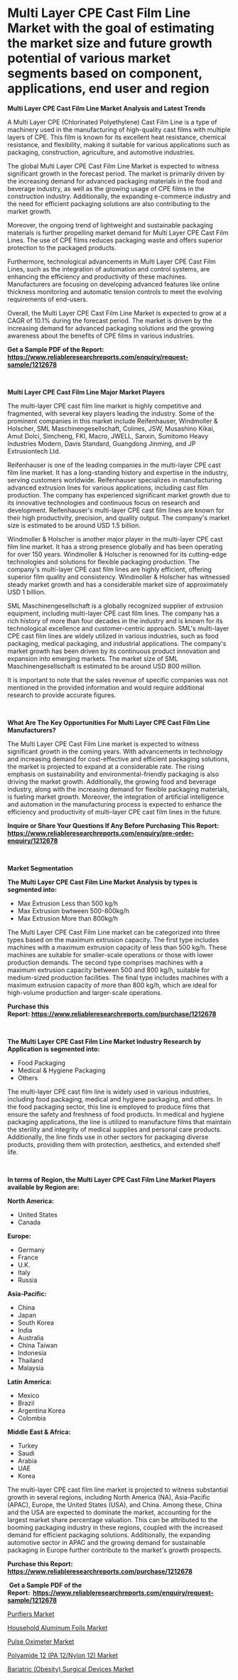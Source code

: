 <p><h1>Multi Layer CPE Cast Film Line Market with the goal of estimating the market size and future growth potential of various market segments based on component, applications, end user and region</h1></p><p><strong>Multi Layer CPE Cast Film Line Market Analysis and Latest Trends</strong></p>
<p><p>A Multi Layer CPE (Chlorinated Polyethylene) Cast Film Line is a type of machinery used in the manufacturing of high-quality cast films with multiple layers of CPE. This film is known for its excellent heat resistance, chemical resistance, and flexibility, making it suitable for various applications such as packaging, construction, agriculture, and automotive industries.</p><p>The global Multi Layer CPE Cast Film Line Market is expected to witness significant growth in the forecast period. The market is primarily driven by the increasing demand for advanced packaging materials in the food and beverage industry, as well as the growing usage of CPE films in the construction industry. Additionally, the expanding e-commerce industry and the need for efficient packaging solutions are also contributing to the market growth.</p><p>Moreover, the ongoing trend of lightweight and sustainable packaging materials is further propelling market demand for Multi Layer CPE Cast Film Lines. The use of CPE films reduces packaging waste and offers superior protection to the packaged products.</p><p>Furthermore, technological advancements in Multi Layer CPE Cast Film Lines, such as the integration of automation and control systems, are enhancing the efficiency and productivity of these machines. Manufacturers are focusing on developing advanced features like online thickness monitoring and automatic tension controls to meet the evolving requirements of end-users.</p><p>Overall, the Multi Layer CPE Cast Film Line Market is expected to grow at a CAGR of 10.1% during the forecast period. The market is driven by the increasing demand for advanced packaging solutions and the growing awareness about the benefits of CPE films in various industries.</p></p>
<p><strong>Get a Sample PDF of the Report:&nbsp; <a href="https://www.reliableresearchreports.com/enquiry/request-sample/1212678">https://www.reliableresearchreports.com/enquiry/request-sample/1212678</a></strong></p>
<p>&nbsp;</p>
<p><strong>Multi Layer CPE Cast Film Line Major Market Players</strong></p>
<p><p>The multi-layer CPE cast film line market is highly competitive and fragmented, with several key players leading the industry. Some of the prominent companies in this market include Reifenhauser, Windmoller & Holscher, SML Maschinengesellschaft, Colines, JSW, Musashino Kikai, Amut Dolci, Simcheng, FKI, Macro, JWELL, Sanxin, Sumitomo Heavy Industries Modern, Davis Standard, Guangdong Jinming, and JP Extrusiontech Ltd.</p><p>Reifenhauser is one of the leading companies in the multi-layer CPE cast film line market. It has a long-standing history and expertise in the industry, serving customers worldwide. Reifenhauser specializes in manufacturing advanced extrusion lines for various applications, including cast film production. The company has experienced significant market growth due to its innovative technologies and continuous focus on research and development. Reifenhauser's multi-layer CPE cast film lines are known for their high productivity, precision, and quality output. The company's market size is estimated to be around USD 1.5 billion.</p><p>Windmoller & Holscher is another major player in the multi-layer CPE cast film line market. It has a strong presence globally and has been operating for over 150 years. Windmoller & Holscher is renowned for its cutting-edge technologies and solutions for flexible packaging production. The company's multi-layer CPE cast film lines are highly efficient, offering superior film quality and consistency. Windmoller & Holscher has witnessed steady market growth and has a considerable market size of approximately USD 1 billion.</p><p>SML Maschinengesellschaft is a globally recognized supplier of extrusion equipment, including multi-layer CPE cast film lines. The company has a rich history of more than four decades in the industry and is known for its technological excellence and customer-centric approach. SML's multi-layer CPE cast film lines are widely utilized in various industries, such as food packaging, medical packaging, and industrial applications. The company's market growth has been driven by its continuous product innovation and expansion into emerging markets. The market size of SML Maschinengesellschaft is estimated to be around USD 800 million.</p><p>It is important to note that the sales revenue of specific companies was not mentioned in the provided information and would require additional research to provide accurate figures.</p></p>
<p>&nbsp;</p>
<p><strong>What Are The Key Opportunities For Multi Layer CPE Cast Film Line Manufacturers?</strong></p>
<p><p>The Multi Layer CPE Cast Film Line market is expected to witness significant growth in the coming years. With advancements in technology and increasing demand for cost-effective and efficient packaging solutions, the market is projected to expand at a considerable rate. The rising emphasis on sustainability and environmental-friendly packaging is also driving the market growth. Additionally, the growing food and beverage industry, along with the increasing demand for flexible packaging materials, is fueling market growth. Moreover, the integration of artificial intelligence and automation in the manufacturing process is expected to enhance the efficiency and productivity of multi-layer CPE cast film lines in the future.</p></p>
<p><strong>Inquire or Share Your Questions If Any Before Purchasing This Report: <a href="https://www.reliableresearchreports.com/enquiry/pre-order-enquiry/1212678">https://www.reliableresearchreports.com/enquiry/pre-order-enquiry/1212678</a></strong></p>
<p>&nbsp;</p>
<p><strong>Market Segmentation</strong></p>
<p><strong>The Multi Layer CPE Cast Film Line Market Analysis by types is segmented into:</strong></p>
<p><ul><li>Max Extrusion Less than 500 kg/h</li><li>Max Extrusion bwtween 500-800kg/h</li><li>Max Extrusion More than 800kg/h</li></ul></p>
<p><p>The Multi Layer CPE Cast Film Line market can be categorized into three types based on the maximum extrusion capacity. The first type includes machines with a maximum extrusion capacity of less than 500 kg/h. These machines are suitable for smaller-scale operations or those with lower production demands. The second type comprises machines with a maximum extrusion capacity between 500 and 800 kg/h, suitable for medium-sized production facilities. The final type includes machines with a maximum extrusion capacity of more than 800 kg/h, which are ideal for high-volume production and larger-scale operations.</p></p>
<p><strong>Purchase this Report:&nbsp;<a href="https://www.reliableresearchreports.com/purchase/1212678">https://www.reliableresearchreports.com/purchase/1212678</a></strong></p>
<p>&nbsp;</p>
<p><strong>The Multi Layer CPE Cast Film Line Market Industry Research by Application is segmented into:</strong></p>
<p><ul><li>Food Packaging</li><li>Medical & Hygiene Packaging</li><li>Others</li></ul></p>
<p><p>The multi-layer CPE cast film line is widely used in various industries, including food packaging, medical and hygiene packaging, and others. In the food packaging sector, this line is employed to produce films that ensure the safety and freshness of food products. In medical and hygiene packaging applications, the line is utilized to manufacture films that maintain the sterility and integrity of medical supplies and personal care products. Additionally, the line finds use in other sectors for packaging diverse products, providing them with protection, aesthetics, and extended shelf life.</p></p>
<p>&nbsp;</p>
<p><strong>In terms of Region, the Multi Layer CPE Cast Film Line Market Players available by Region are:</strong></p>
<p>
    <p> <strong> North America: </strong>
        <ul>
            <li>United States</li>
            <li>Canada</li>
        </ul>
        </p> 
    <p> <strong> Europe: </strong>
        <ul>
            <li>Germany</li>
            <li>France</li>
            <li>U.K.</li>
            <li>Italy</li>
            <li>Russia</li>
        </ul>
        </p> 
    <p> <strong> Asia-Pacific: </strong>
        <ul>
            <li>China</li>
            <li>Japan</li>
            <li>South Korea</li>
            <li>India</li>
            <li>Australia</li>
            <li>China Taiwan</li>
            <li>Indonesia</li>
            <li>Thailand</li>
            <li>Malaysia</li>
        </ul>
        </p> 
    <p> <strong> Latin America: </strong>
        <ul>
            <li>Mexico</li>
            <li>Brazil</li>
            <li>Argentina Korea</li>
            <li>Colombia</li>
        </ul>
        </p> 
    <p> <strong> Middle East & Africa: </strong>
        <ul>
            <li>Turkey</li>
            <li>Saudi</li>
            <li>Arabia</li>
            <li>UAE</li>
            <li>Korea</li>
        </ul>
    </p>
    </p>
<p><p>The multi-layer CPE cast film line market is projected to witness substantial growth in several regions, including North America (NA), Asia-Pacific (APAC), Europe, the United States (USA), and China. Among these, China and the USA are expected to dominate the market, accounting for the largest market share percentage valuation. This can be attributed to the booming packaging industry in these regions, coupled with the increased demand for efficient packaging solutions. Additionally, the expanding automotive sector in APAC and the growing demand for sustainable packaging in Europe further contribute to the market's growth prospects.</p></p>
<p><strong>Purchase this Report: <a href="https://www.reliableresearchreports.com/purchase/1212678">https://www.reliableresearchreports.com/purchase/1212678</a></strong></p>
<p>&nbsp;<strong>Get a Sample PDF of the Report:&nbsp;&nbsp;<a href="https://www.reliableresearchreports.com/enquiry/request-sample/1212678">https://www.reliableresearchreports.com/enquiry/request-sample/1212678</a></strong></p>
<p><strong></strong></p>
<p><p><a href="https://medium.com/@karleeprice2004/purifiers-market-size-growth-forecast-2023-2030-926689a89682">Purifiers Market</a></p><p><a href="https://www.linkedin.com/pulse/household-aluminum-foils-market-size-share-global/">Household Aluminum Foils Market</a></p><p><a href="https://medium.com/@dellkoepp/pulse-oximeter-market-size-cagr-trends-2024-2030-65187748ab0c">Pulse Oximeter Market</a></p><p><a href="https://www.linkedin.com/pulse/decoding-polyamide-12-pa-12nylon-market-deep/">Polyamide 12 (PA 12/Nylon 12) Market</a></p><p><a href="https://www.linkedin.com/pulse/bariatric-obesity-surgical-devices-market-challenges-opportunities/">Bariatric (Obesity) Surgical Devices Market</a></p></p>